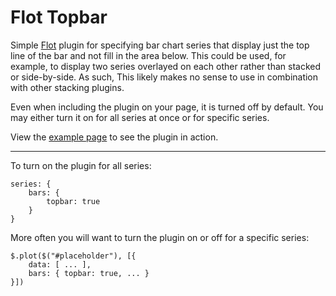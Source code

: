 Flot Topbar
======

Simple [Flot](http://www.flotcharts.org) plugin for specifying bar chart series that display just the top line of the bar and not fill in the area below.  This could be used, for example, to display two series overlayed on each other rather than stacked or side-by-side.  As such, This likely makes no sense to use in combination with other stacking plugins.

Even when including the plugin on your page, it is turned off by default.  You may either turn it on for all series at once or for specific series.

View the <a href="http://jasonroman.github.io/flot-topbar/example.html">example page</a> to see the plugin in action.

---

To turn on the plugin for all series:

    series: {
        bars: {
            topbar: true
        }
    }

More often you will want to turn the plugin on or off for a specific series:

    $.plot($("#placeholder"), [{
        data: [ ... ],
        bars: { topbar: true, ... }
    }])


